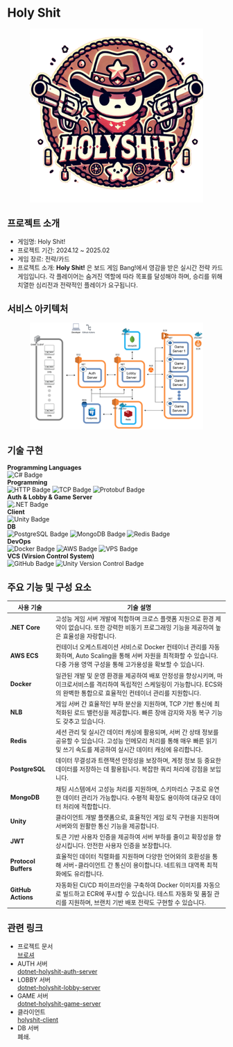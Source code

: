 # Holy Shit

<p align="center">
  <img src="./Assets/holyshit-logo.png" alt="Holyshit Logo" width="400"/>
</p>

## 프로젝트 소개

- 게임명: Holy Shit!
- 프로젝트 기간: 2024.12 ~ 2025.02
- 게임 장르: 전략/카드
- 프로젝트 소개: **Holy Shit!** 은 보드 게임 Bang!에서 영감을 받은 실시간 전략 카드 게임입니다. 각 플레이어는 숨겨진 역할에 따라 목표를 달성해야 하며, 승리를 위해 치열한 심리전과 전략적인 플레이가 요구됩니다.

## 서비스 아키텍처

<p align="center">
  <img src="./Assets/service-architecture.png" alt="Service Architecture" width="400"/>
</p>

## 기술 구현

<b>Programming Languages</b>
<br>
<img src="https://img.shields.io/badge/C%23-239120?style=for-the-badge&logo=csharp&logoColor=white"
        alt="C# Badge" />
<br>
<b>Programming</b>
<br>
<img src="https://img.shields.io/badge/HTTP-4A90E2?style=for-the-badge&logo=http&logoColor=white"
        alt="HTTP Badge" />
<img src="https://img.shields.io/badge/TCP-00599C?style=for-the-badge&logo=protocol&logoColor=white"
        alt="TCP Badge" />
<img src="https://img.shields.io/badge/Protobuf-336791?style=for-the-badge&logo=google&logoColor=white"
        alt="Protobuf Badge" />
<br>
<b>Auth & Lobby & Game Server</b>
<br>
<img src="https://img.shields.io/badge/.NET-512BD4?style=for-the-badge&logo=dotnet&logoColor=white"
        alt=".NET Badge" />
<br>
<b>Client</b>
<br>
<img src="https://img.shields.io/badge/Unity-000000?style=for-the-badge&logo=unity&logoColor=white"
        alt="Unity Badge" />
<br>
<b>DB</b>
<br>
<img src="https://img.shields.io/badge/PostgreSQL-336791?style=for-the-badge&logo=postgresql&logoColor=white"
        alt="PostgreSQL Badge" />
<img src="https://img.shields.io/badge/MongoDB-47A248?style=for-the-badge&logo=mongodb&logoColor=white"
        alt="MongoDB Badge" />
<img src="https://img.shields.io/badge/Redis-DC382D?style=for-the-badge&logo=redis&logoColor=white"
        alt="Redis Badge" />
<br>
<b>DevOps</b>
<br>
<img src="https://img.shields.io/badge/Docker-2496ED?style=for-the-badge&logo=docker&logoColor=white"
        alt="Docker Badge" />
<img src="https://img.shields.io/badge/AWS-232F3E?style=for-the-badge&logo=amazonaws&logoColor=white"
        alt="AWS Badge" />
<img src="https://img.shields.io/badge/VPS-FF6600?style=for-the-badge&logo=linux&logoColor=white" 
        alt="VPS Badge" />
<br>
<b>VCS (Virsion Control System)</b>
<br>
<img src="https://img.shields.io/badge/GitHub-181717?style=for-the-badge&logo=github&logoColor=white"
        alt="GitHub Badge" />
<img src="https://img.shields.io/badge/Unity%20Version%20Control-000000?style=for-the-badge&logo=unity&logoColor=white"
        alt="Unity Version Control Badge" />
<br>

## 주요 기능 및 구성 요소

| **사용 기술**        | **기술 설명**                                                                                                                                                                           |
| -------------------- | --------------------------------------------------------------------------------------------------------------------------------------------------------------------------------------- |
| **.NET Core**        | 고성능 게임 서버 개발에 적합하며 크로스 플랫폼 지원으로 환경 제약이 없습니다. 또한 강력한 비동기 프로그래밍 기능을 제공하여 높은 효율성을 자랑합니다.                                   |
| **AWS ECS**          | 컨테이너 오케스트레이션 서비스로 Docker 컨테이너 관리를 자동화하며, Auto Scaling을 통해 서버 자원을 최적화할 수 있습니다. 다중 가용 영역 구성을 통해 고가용성을 확보할 수 있습니다.     |
| **Docker**           | 일관된 개발 및 운영 환경을 제공하여 배포 안정성을 향상시키며, 마이크로서비스를 격리하여 독립적인 스케일링이 가능합니다. ECS와의 완벽한 통합으로 효율적인 컨테이너 관리를 지원합니다.    |
| **NLB**              | 게임 서버 간 효율적인 부하 분산을 지원하며, TCP 기반 통신에 최적화된 로드 밸런싱을 제공합니다. 빠른 장애 감지와 자동 복구 기능도 갖추고 있습니다.                                       |
| **Redis**            | 세션 관리 및 실시간 데이터 캐싱에 활용되며, 서버 간 상태 정보를 공유할 수 있습니다. 고성능 인메모리 처리를 통해 매우 빠른 읽기 및 쓰기 속도를 제공하여 실시간 데이터 캐싱에 유리합니다. |
| **PostgreSQL**       | 데이터 무결성과 트랜잭션 안정성을 보장하며, 계정 정보 등 중요한 데이터를 저장하는 데 활용됩니다. 복잡한 쿼리 처리에 강점을 보입니다.                                                    |
| **MongoDB**          | 채팅 시스템에서 고성능 처리를 지원하며, 스키마리스 구조로 유연한 데이터 관리가 가능합니다. 수평적 확장도 용이하여 대규모 데이터 처리에 적합합니다.                                      |
| **Unity**            | 클라이언트 개발 플랫폼으로, 효율적인 게임 로직 구현을 지원하며 서버와의 원활한 통신 기능을 제공합니다.                                                                                  |
| **JWT**              | 토큰 기반 사용자 인증을 제공하여 서버 부하를 줄이고 확장성을 향상시킵니다. 안전한 사용자 인증을 보장합니다.                                                                             |
| **Protocol Buffers** | 효율적인 데이터 직렬화를 지원하며 다양한 언어와의 호환성을 통해 서버-클라이언트 간 통신이 용이합니다. 네트워크 대역폭 최적화에도 유리합니다.                                            |
| **GitHub Actions**   | 자동화된 CI/CD 파이프라인을 구축하여 Docker 이미지를 자동으로 빌드하고 ECR에 푸시할 수 있습니다. 테스트 자동화 및 품질 관리를 지원하며, 브랜치 기반 배포 전략도 구현할 수 있습니다.     |

## 관련 링크

- 프로젝트 문서<br>
  [브로셔](https://dune-poultry-b4f.notion.site/Holy-Shit-18a266df1491805dbb78c9ed6f672c5d?pvs=4)
- AUTH 서버<br>
  [dotnet-holyshit-auth-server](https://github.com/HolySSA/dotnet-holyshit-auth-server)
- LOBBY 서버<br>
  [dotnet-holyshit-lobby-server](https://github.com/HolySSA/dotnet-holyshit-lobby-server)
- GAME 서버<br>
  [dotnet-holyshit-game-server](https://github.com/HolySSA/dotnet-holyshit-game-server)
- 클라이언트<br>
  [holyshit-client](https://github.com/HolySSA/holyshit-client)
- DB 서버<br>
  폐쇄.
